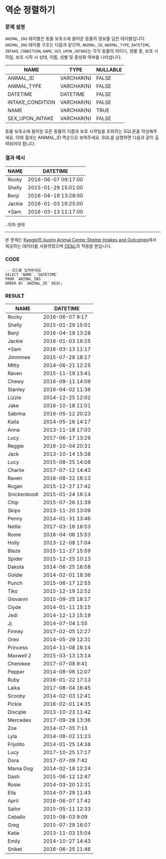 # 역순 정렬하기

### 문제 설명

`ANIMAL_INS` 테이블은 동물 보호소에 들어온 동물의 정보를 담은 테이블입니다. `ANIMAL_INS` 테이블 구조는 다음과 같으며, `ANIMAL_ID`, `ANIMAL_TYPE`, `DATETIME`, `INTAKE_CONDITION`, `NAME`, `SEX_UPON_INTAKE`는 각각 동물의 아이디, 생물 종, 보호 시작일, 보호 시작 시 상태, 이름, 성별 및 중성화 여부를 나타냅니다.

| NAME             | TYPE       | NULLABLE |
| ---------------- | ---------- | -------- |
| ANIMAL_ID        | VARCHAR(N) | FALSE    |
| ANIMAL_TYPE      | VARCHAR(N) | FALSE    |
| DATETIME         | DATETIME   | FALSE    |
| INTAKE_CONDITION | VARCHAR(N) | FALSE    |
| NAME             | VARCHAR(N) | TRUE     |
| SEX_UPON_INTAKE  | VARCHAR(N) | FALSE    |

동물 보호소에 들어온 모든 동물의 이름과 보호 시작일을 조회하는 SQL문을 작성해주세요. 이때 결과는 ANIMAL_ID 역순으로 보여주세요. SQL을 실행하면 다음과 같이 출력되어야 합니다.

### 결과 예시

| NAME   | DATETIME            |
| ------ | ------------------- |
| Rocky  | 2016-06-07 09:17:00 |
| Shelly | 2015-01-29 15:01:00 |
| Benji  | 2016-04-19 13:28:00 |
| Jackie | 2016-01-03 16:25:00 |
| *Sam   | 2016-03-13 11:17:00 |

..이하 생략

------

본 문제는 [Kaggle의 Austin Animal Center Shelter Intakes and Outcomes](https://www.kaggle.com/aaronschlegel/austin-animal-center-shelter-intakes-and-outcomes)에서 제공하는 데이터를 사용하였으며 [ODbL](https://opendatacommons.org/licenses/odbl/1.0/)의 적용을 받습니다.



### CODE

```mysql
-- 코드를 입력하세요
SELECT `NAME`,`DATETIME`
FROM `ANIMAL_INS`
ORDER BY `ANIMAL_ID` DESC;
```



### RESULT

| NAME         | DATETIME          |
| ------------ | ----------------- |
| Rocky        | 2016-06-07  9:17  |
| Shelly       | 2015-01-29  15:01 |
| Benji        | 2016-04-19  13:28 |
| Jackie       | 2016-01-03  16:25 |
| *Sam         | 2016-03-13  11:17 |
| Jimminee     | 2015-07-28  18:17 |
| Mitty        | 2014-06-21  12:25 |
| Raven        | 2015-11-19  13:41 |
| Chewy        | 2016-09-11  14:09 |
| Stanley      | 2016-04-02  11:36 |
| Lizzie       | 2014-12-25  12:02 |
| Jake         | 2016-10-18  11:01 |
| Sabrina      | 2016-05-12  20:23 |
| Kaila        | 2014-05-16  14:17 |
| Anna         | 2013-11-18  17:03 |
| Lucy         | 2017-06-17  13:29 |
| Reggie       | 2016-10-04  20:31 |
| Jack         | 2013-10-14  15:38 |
| Lucy         | 2015-08-25  14:08 |
| Charlie      | 2017-07-12  14:43 |
| Raven        | 2016-08-22  16:13 |
| Rogan        | 2015-12-27  17:42 |
| Snickerdoodl | 2015-01-24  16:14 |
| Chip         | 2015-07-26  11:39 |
| Skips        | 2013-11-20  13:09 |
| Penny        | 2014-01-31  13:46 |
| Nellie       | 2017-03-16  16:53 |
| Rome         | 2016-04-06  15:53 |
| Holly        | 2013-12-08  17:04 |
| Blaze        | 2015-11-27  15:59 |
| Spider       | 2015-12-25  10:13 |
| Dakota       | 2014-06-25  16:58 |
| Goldie       | 2014-02-01  18:36 |
| Punch        | 2015-08-17  12:55 |
| Tiko         | 2015-12-19  12:52 |
| Giovanni     | 2015-09-25  18:17 |
| Clyde        | 2014-01-11  15:15 |
| Jedi         | 2014-12-13  15:19 |
| Jj           | 2014-07-04  1:55  |
| Finney       | 2017-02-05  12:27 |
| Oreo         | 2014-05-29  12:31 |
| Princess     | 2014-11-08  16:14 |
| Maxwell  2   | 2015-03-13  13:14 |
| Cherokee     | 2017-07-08  9:41  |
| Pepper       | 2014-08-06  12:07 |
| Ruby         | 2016-01-22  17:13 |
| Laika        | 2017-08-04  16:45 |
| Scooby       | 2014-02-03  12:41 |
| Pickle       | 2016-02-01  14:35 |
| Disciple     | 2013-10-23  11:42 |
| Mercedes     | 2017-09-28  13:36 |
| Zoe          | 2014-07-05  7:13  |
| Lyla         | 2014-08-02  11:23 |
| Frijolito    | 2014-01-25  14:38 |
| Lucy         | 2017-10-25  17:17 |
| Dora         | 2017-07-09  7:42  |
| Mama  Dog    | 2014-02-18  12:24 |
| Dash         | 2015-06-12  12:47 |
| Rosie        | 2014-03-20  12:31 |
| Ella         | 2014-07-29  11:43 |
| April        | 2016-06-07  17:42 |
| Sailor       | 2015-05-11  12:33 |
| Ceballo      | 2015-08-03  9:09  |
| Greg         | 2015-07-29  16:07 |
| Katie        | 2013-11-03  15:04 |
| Emily        | 2014-10-27  14:43 |
| Sniket       | 2016-06-25  11:46 |